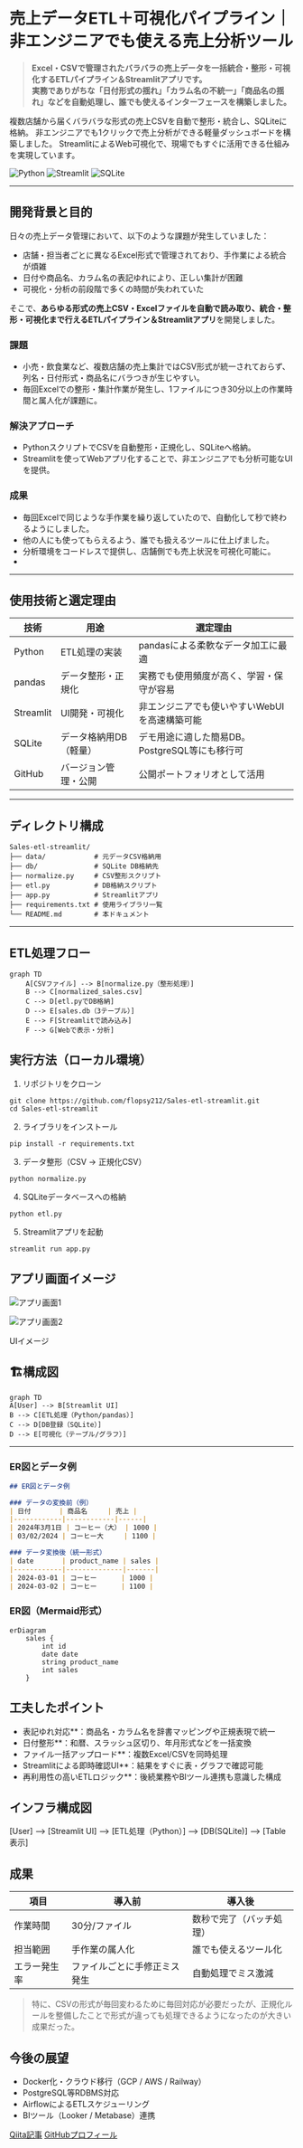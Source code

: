 # 売上データETL＋可視化パイプライン｜非エンジニアでも使える売上分析ツール

> **Excel・CSVで管理されたバラバラの売上データを一括統合・整形・可視化するETLパイプライン＆Streamlitアプリです。**  
> **実務でありがちな「日付形式の揺れ」「カラム名の不統一」「商品名の揺れ」などを自動処理し、誰でも使えるインターフェースを構築しました。**

複数店舗から届くバラバラな形式の売上CSVを自動で整形・統合し、SQLiteに格納。
非エンジニアでも1クリックで売上分析ができる軽量ダッシュボードを構築しました。
StreamlitによるWeb可視化で、現場でもすぐに活用できる仕組みを実現しています。

![Python](https://img.shields.io/badge/python-3.10-blue)
![Streamlit](https://img.shields.io/badge/streamlit-%E2%AD%90-red)
![SQLite](https://img.shields.io/badge/sqlite-db-lightgrey)

---

## 開発背景と目的

日々の売上データ管理において、以下のような課題が発生していました：

- 店舗・担当者ごとに異なるExcel形式で管理されており、手作業による統合が煩雑
- 日付や商品名、カラム名の表記ゆれにより、正しい集計が困難
- 可視化・分析の前段階で多くの時間が失われていた

そこで、**あらゆる形式の売上CSV・Excelファイルを自動で読み取り、統合・整形・可視化まで行えるETLパイプライン＆Streamlitアプリ**を開発しました。

### 課題
- 小売・飲食業など、複数店舗の売上集計ではCSV形式が統一されておらず、列名・日付形式・商品名にバラつきが生じやすい。
- 毎回Excelでの整形・集計作業が発生し、1ファイルにつき30分以上の作業時間と属人化が課題に。

### 解決アプローチ
- PythonスクリプトでCSVを自動整形・正規化し、SQLiteへ格納。
- Streamlitを使ってWebアプリ化することで、非エンジニアでも分析可能なUIを提供。

### 成果
- 毎回Excelで同じような手作業を繰り返していたので、自動化して秒で終わるようにしました。
- 他の人にも使ってもらえるよう、誰でも扱えるツールに仕上げました。
- 分析環境をコードレスで提供し、店舗側でも売上状況を可視化可能に。
- 
---

## 使用技術と選定理由

| 技術       | 用途                         | 選定理由 |
|------------|------------------------------|----------|
| Python     | ETL処理の実装                | pandasによる柔軟なデータ加工に最適 |
| pandas     | データ整形・正規化           | 実務でも使用頻度が高く、学習・保守が容易 |
| Streamlit  | UI開発・可視化               | 非エンジニアでも使いやすいWebUIを高速構築可能 |
| SQLite     | データ格納用DB（軽量）       | デモ用途に適した簡易DB。PostgreSQL等にも移行可 |
| GitHub     | バージョン管理・公開         | 公開ポートフォリオとして活用 |


---

## ディレクトリ構成

```plaintext
Sales-etl-streamlit/
├── data/            # 元データCSV格納用
├── db/              # SQLite DB格納先
├── normalize.py     # CSV整形スクリプト
├── etl.py           # DB格納スクリプト
├── app.py           # Streamlitアプリ
├── requirements.txt # 使用ライブラリ一覧
└── README.md        # 本ドキュメント
```

---

## ETL処理フロー

```mermaid
graph TD
    A[CSVファイル] --> B[normalize.py（整形処理）]
    B --> C[normalized_sales.csv]
    C --> D[etl.pyでDB格納]
    D --> E[sales.db（3テーブル）]
    E --> F[Streamlitで読み込み]
    F --> G[Webで表示・分析]
```

## 実行方法（ローカル環境）

1. リポジトリをクローン

```bash<br>git clone ...
git clone https://github.com/flopsy212/Sales-etl-streamlit.git
cd Sales-etl-streamlit
```

2. ライブラリをインストール 
  ```
pip install -r requirements.txt
```

3. データ整形（CSV → 正規化CSV）
```
python normalize.py
```

 4. SQLiteデータベースへの格納
```
python etl.py
```

 5. Streamlitアプリを起動
```
streamlit run app.py
```

## アプリ画面イメージ

![アプリ画面1](https://github.com/user-attachments/assets/ab39ccd4-9124-4059-b3f9-97d6d8360444)

![アプリ画面2](https://github.com/user-attachments/assets/309b3da5-5751-4347-9223-aad40431fa88)

UIイメージ

## 🏗構成図

```mermaid
graph TD
A[User] --> B[Streamlit UI]
B --> C[ETL処理（Python/pandas）]
C --> D[DB登録（SQLite）]
D --> E[可視化（テーブル/グラフ）]
```


---

### ER図とデータ例

```markdown
## ER図とデータ例

### データの変換前（例）
| 日付       | 商品名     | 売上 |
|------------|------------|------|
| 2024年3月1日 | コーヒー（大） | 1000 |
| 03/02/2024 | コーヒー大     | 1100 |

### データ変換後（統一形式）
| date       | product_name | sales |
|------------|--------------|-------|
| 2024-03-01 | コーヒー      | 1000 |
| 2024-03-02 | コーヒー      | 1100 |
```

### ER図（Mermaid形式）
```mermaid
erDiagram
    sales {
        int id
        date date
        string product_name
        int sales
    }
```

## 工夫したポイント

- 表記ゆれ対応**：商品名・カラム名を辞書マッピングや正規表現で統一
- 日付整形**：和暦、スラッシュ区切り、年月形式などを一括変換
- ファイル一括アップロード**：複数Excel/CSVを同時処理
- Streamlitによる即時確認UI**：結果をすぐに表・グラフで確認可能
- 再利用性の高いETLロジック**：後続業務やBIツール連携も意識した構成

## インフラ構成図
[User] --> [Streamlit UI] --> [ETL処理（Python）] --> [DB(SQLite)] --> [Table表示]

## 成果

| 項目         | 導入前            | 導入後            |
|--------------|-----------------------------|-----------------------------|
| 作業時間     | 30分/ファイル               | 数秒で完了（バッチ処理）   |
| 担当範囲     | 手作業の属人化              | 誰でも使えるツール化       |
| エラー発生率 | ファイルごとに手修正ミス発生 | 自動処理でミス激減         |

> 特に、CSVの形式が毎回変わるために毎回対応が必要だったが、正規化ルールを整備したことで形式が違っても処理できるようになったのが大きい成果だった。

## 今後の展望

- Docker化・クラウド移行（GCP / AWS / Railway）
- PostgreSQL等RDBMS対応
- AirflowによるETLスケジューリング
- BIツール（Looker / Metabase）連携


[Qiita記事](https://qiita.com/flopsy_tech/items/def6a3f746bfd440c3f6)
[GitHubプロフィール](https://github.com/flopsy212)
